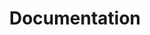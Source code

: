 ---
title: "Documentation"
linkTitle: "Documentation"
menu:
  main:
    weight: 2
    pre: <img src='/images/Repository.png'/><i class='fab'></i>
---